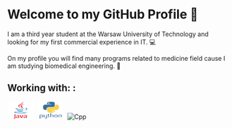 # Welcome to my GitHub Profile 👋

I am a third year student at the Warsaw University of Technology and looking for my first commercial experience in IT. :computer:

On my profile you will find many programs related to medicine field cause I am studying biomedical engineering.	:mechanical_arm:

## Working with: :
<div>
<img src="https://github.com/devicons/devicon/blob/master/icons/java/java-original-wordmark.svg" title="Java" alt="Java" width="60" height="40"/>&nbsp
<img src="https://github.com/devicons/devicon/blob/master/icons/python/python-original-wordmark.svg" title="Python" alt="Python" width="60" height="40"/>&nbsp
<img src="https://github.com/isocpp/logos/blob/master/cpp_logo.svg" title="Cpp" alt="Cpp" width="60" height="40"/>&nbsp
<div>


